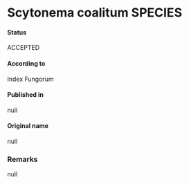 # Scytonema coalitum SPECIES

#### Status
ACCEPTED

#### According to
Index Fungorum

#### Published in
null

#### Original name
null

### Remarks
null